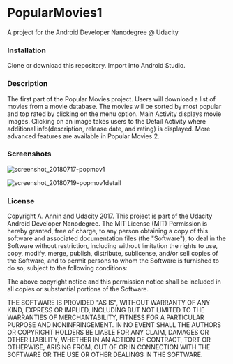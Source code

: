 # PopularMovies1
A project for the Android Developer Nanodegree @ Udacity

### **Installation**
Clone or download this repository. Import into Android Studio.

### **Description**
The first part of the Popular Movies project. Users will download a list of movies from a movie database. The movies will be sorted by most popular and top rated by clicking on the menu option. Main Activity displays movie images. Clicking on an image takes users to the Detail Activity where additional info(description, release date, and rating) is displayed. More advanced features are available in Popular Movies 2.

### **Screenshots**
![screenshot_20180717-popmov1](https://user-images.githubusercontent.com/22602021/42973576-a036475e-8b81-11e8-99c8-a264c6533360.jpg)

![screenshot_20180719-popmov1detail](https://user-images.githubusercontent.com/22602021/42973995-7dbfd080-8b83-11e8-88ac-f1ce90dad8f0.jpg)

### **License**
Copyright A. Annin and Udacity 2017. This project is part of the Udacity Android Developer Nanodegree.
The MIT License (MIT)
Permission is hereby granted, free of charge, to any person obtaining a copy 
of this software and associated documentation files (the "Software"), to deal 
in the Software without restriction, including without limitation the rights 
to use, copy, modify, merge, publish, distribute, sublicense, and/or sell 
copies of the Software, and to permit persons to whom the Software is 
furnished to do so, subject to the following conditions: 
 
The above copyright notice and this permission notice shall be included in all 
copies or substantial portions of the Software. 
 
THE SOFTWARE IS PROVIDED "AS IS", WITHOUT WARRANTY OF ANY KIND, EXPRESS OR 
IMPLIED, INCLUDING BUT NOT LIMITED TO THE WARRANTIES OF MERCHANTABILITY, 
FITNESS FOR A PARTICULAR PURPOSE AND NONINFRINGEMENT. IN NO EVENT SHALL THE 
AUTHORS OR COPYRIGHT HOLDERS BE LIABLE FOR ANY CLAIM, DAMAGES OR OTHER 
LIABILITY, WHETHER IN AN ACTION OF CONTRACT, TORT OR OTHERWISE, ARISING FROM, 
OUT OF OR IN CONNECTION WITH THE SOFTWARE OR THE USE OR OTHER DEALINGS IN THE 
SOFTWARE. 


